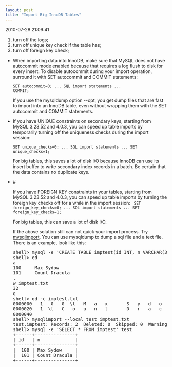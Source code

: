 ```yaml
---
layout: post
title: "Import Big InnoDB Tables"
---
```


<p class='meta'>2010-07-28 21:09:41</p>

1. turn off the logs;
2. turn off unique key check if the table has;
3. turn off foreign key check;
<ul>
	<li>
When importing data into InnoDB, make sure that MySQL does not have autocommit mode enabled because that requires a log flush to disk for every insert. To disable autocommit during your import operation, surround it with SET autocommit and COMMIT statements:

<code>SET autocommit=0;
... SQL import statements ...
COMMIT;</code>

If you use the mysqldump option --opt, you get dump files that are fast to import into an InnoDB  table, even without wrapping them with the SET autocommit and COMMIT statements. </li>
	<li>If you have UNIQUE constraints on secondary keys, starting from MySQL 3.23.52 and 4.0.3, you can speed up table imports by temporarily turning off the uniqueness checks during the import session:

<code>SET unique_checks=0;
... SQL import statements ...
SET unique_checks=1;</code>

For big tables, this saves a lot of disk I/O because InnoDB can use its insert buffer to write secondary index records in a batch. Be certain that the data contains no duplicate keys.</li>
	<li>#

If you have FOREIGN KEY constraints in your tables, starting from MySQL 3.23.52 and 4.0.3, you can speed up table imports by turning the foreign key checks off for a while in the import session:
<code>
SET foreign_key_checks=0;
... SQL import statements ...
SET foreign_key_checks=1;</code>

For big tables, this can save a lot of disk I/O.
</li>

If the above solution still can not quick your import process. Try <a href="http://dev.mysql.com/doc/refman/5.0/en/mysqlimport.html">mysqlimport</a>.  You can use mysqldump to dump a sql file and a text file. There is an example, look like this:
<pre name='code' class='sql'>
shell> mysql -e 'CREATE TABLE imptest(id INT, n VARCHAR(30))' test
shell> ed
a
100     Max Sydow
101     Count Dracula
.
w imptest.txt
32
q
shell> od -c imptest.txt
0000000   1   0   0  \t   M   a   x       S   y   d   o   w  \n   1   0
0000020   1  \t   C   o   u   n   t       D   r   a   c   u   l   a  \n
0000040
shell> mysqlimport --local test imptest.txt
test.imptest: Records: 2  Deleted: 0  Skipped: 0  Warnings: 0
shell> mysql -e 'SELECT * FROM imptest' test
+------+---------------+
| id   | n             |
+------+---------------+
|  100 | Max Sydow     |
|  101 | Count Dracula |
+------+---------------+

</pre>


